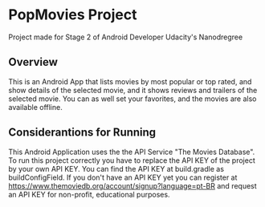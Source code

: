 # PopMovies Project

Project made for Stage 2 of Android Developer Udacity's Nanodregree

## Overview

This is an Android App that lists movies by most popular or top rated, and show details of the selected movie, and it shows reviews and trailers of the selected movie. You can as well set your favorites, and the movies are also available offline. 

## Considerantions for Running

This Android Application uses the the API Service "The Movies Database". To run this project correctly you have to replace the API KEY of the project by your own API KEY. You can find the API KEY at build.gradle as buildConfigField. If you don't have an API KEY yet you can register at https://www.themoviedb.org/account/signup?language=pt-BR and request an API KEY for non-profit, educational purposes.





 